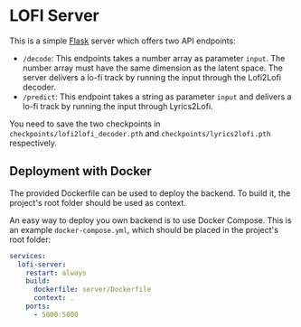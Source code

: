# LOFI Server

This is a simple [Flask](https://palletsprojects.com/p/flask/) server which offers two API endpoints:

* `/decode`: This endpoints takes a number array as parameter `input`. The number array must have the same dimension as the latent space. The server delivers a lo-fi track by running the input through the Lofi2Lofi decoder.
* `/predict`: This endpoint takes a string as parameter `input` and delivers a lo-fi track by running the input through Lyrics2Lofi.

You need to save the two checkpoints in `checkpoints/lofi2lofi_decoder.pth` and `checkpoints/lyrics2lofi.pth` respectively.

## Deployment with Docker

The provided Dockerfile can be used to deploy the backend.
To build it, the project's root folder should be used as context.

An easy way to deploy you own backend is to use Docker Compose.
This is an example `docker-compose.yml`, which should be placed in the project's root folder:

```yml
services:
  lofi-server:
    restart: always
    build:
      dockerfile: server/Dockerfile
      context: .
    ports:
      - 5000:5000
```
